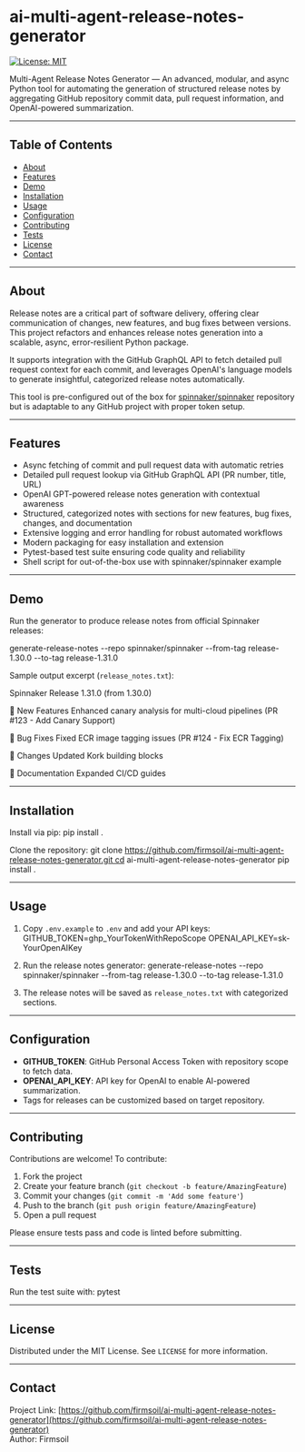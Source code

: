 # ai-multi-agent-release-notes-generator

[![License: MIT](https://img.shields.io/badge/License-MIT-yellow.svg)](https://opensource.org/licenses/MIT)

Multi-Agent Release Notes Generator — An advanced, modular, and async Python tool for automating the generation of structured release notes by aggregating GitHub repository commit data, pull request information, and OpenAI-powered summarization.

---

## Table of Contents

- [About](#about)
- [Features](#features)
- [Demo](#demo)
- [Installation](#installation)
- [Usage](#usage)
- [Configuration](#configuration)
- [Contributing](#contributing)
- [Tests](#tests)
- [License](#license)
- [Contact](#contact)

---

## About

Release notes are a critical part of software delivery, offering clear communication of changes, new features, and bug fixes between versions. This project refactors and enhances release notes generation into a scalable, async, error-resilient Python package.

It supports integration with the GitHub GraphQL API to fetch detailed pull request context for each commit, and leverages OpenAI's language models to generate insightful, categorized release notes automatically.

This tool is pre-configured out of the box for [spinnaker/spinnaker](https://github.com/spinnaker/spinnaker) repository but is adaptable to any GitHub project with proper token setup.

---

## Features

- Async fetching of commit and pull request data with automatic retries
- Detailed pull request lookup via GitHub GraphQL API (PR number, title, URL)
- OpenAI GPT-powered release notes generation with contextual awareness
- Structured, categorized notes with sections for new features, bug fixes, changes, and documentation
- Extensive logging and error handling for robust automated workflows
- Modern packaging for easy installation and extension
- Pytest-based test suite ensuring code quality and reliability
- Shell script for out-of-the-box use with spinnaker/spinnaker example

---

## Demo

Run the generator to produce release notes from official Spinnaker releases:

generate-release-notes --repo spinnaker/spinnaker --from-tag release-1.30.0 --to-tag release-1.31.0

Sample output excerpt (`release_notes.txt`):

Spinnaker Release 1.31.0 (from 1.30.0)

🚀 New Features
Enhanced canary analysis for multi-cloud pipelines (PR #123 - Add Canary Support)

🐛 Bug Fixes
Fixed ECR image tagging issues (PR #124 - Fix ECR Tagging)

🔄 Changes
Updated Kork building blocks

📝 Documentation
Expanded CI/CD guides

---

## Installation

Install via pip:
pip install .

Clone the repository:
git clone https://github.com/firmsoil/ai-multi-agent-release-notes-generator.git cd ai-multi-agent-release-notes-generator pip install .

---

## Usage

1. Copy `.env.example` to `.env` and add your API keys:
GITHUB_TOKEN=ghp_YourTokenWithRepoScope OPENAI_API_KEY=sk-YourOpenAIKey

2. Run the release notes generator:
generate-release-notes --repo spinnaker/spinnaker --from-tag release-1.30.0 --to-tag release-1.31.0

3. The release notes will be saved as `release_notes.txt` with categorized sections.

---

## Configuration

- **GITHUB_TOKEN**: GitHub Personal Access Token with repository scope to fetch data.
- **OPENAI_API_KEY**: API key for OpenAI to enable AI-powered summarization.
- Tags for releases can be customized based on target repository.

---

## Contributing

Contributions are welcome! To contribute:

1. Fork the project
2. Create your feature branch (`git checkout -b feature/AmazingFeature`)
3. Commit your changes (`git commit -m 'Add some feature'`)
4. Push to the branch (`git push origin feature/AmazingFeature`)
5. Open a pull request

Please ensure tests pass and code is linted before submitting.

---

## Tests

Run the test suite with:
pytest

---

## License

Distributed under the MIT License. See `LICENSE` for more information.

---

## Contact

Project Link: [https://github.com/firmsoil/ai-multi-agent-release-notes-generator](https://github.com/firmsoil/ai-multi-agent-release-notes-generator)  
Author: Firmsoil
